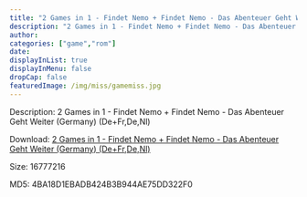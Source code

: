 ```yaml
---
title: "2 Games in 1 - Findet Nemo + Findet Nemo - Das Abenteuer Geht Weiter (Germany) (De+Fr,De,Nl)"
description: "2 Games in 1 - Findet Nemo + Findet Nemo - Das Abenteuer Geht Weiter (Germany) (De+Fr,De,Nl)"
author: 
categories: ["game","rom"]
date: 
displayInList: true
displayInMenu: false
dropCap: false
featuredImage: /img/miss/gamemiss.jpg
---
```


Description: 2 Games in 1 - Findet Nemo + Findet Nemo - Das Abenteuer Geht Weiter (Germany) (De+Fr,De,Nl)

Download: <a style="text-decoration:underline;" href="https://mega.nz/#!CSZCFIZa!Ut8jKMJg_d0PDiRhoKL0tTQGgjVKB4utjC8sKyIOHRw" target = "_blank" rel = "nofollow" > 2 Games in 1 - Findet Nemo + Findet Nemo - Das Abenteuer Geht Weiter (Germany) (De+Fr,De,Nl)</a>

Size: 16777216

MD5: 4BA18D1EBADB424B3B944AE75DD322F0

